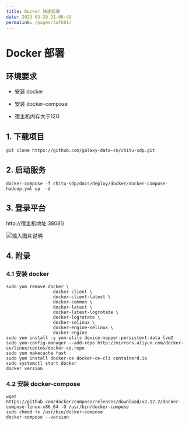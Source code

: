 ```yaml
---
title: Docker 快速部署
date: 2023-03-29 21:06:49
permalink: /pages/3afb01/
---
```

# Docker 部署

## **环境要求**

- 安装 docker

- 安装 docker-compose

- 宿主机内存大于12G

  

## 1. 下载项目

```shell
git clone https://github.com/galaxy-data-cn/chitu-sdp.git
```

## 2. 启动服务

```shell
docker-compose -f chitu-sdp/docs/deploy/docker/docker-compose-hadoop.yml up  -d
```

<!--Tips：服务启动后大约等30s后再登录赤兔平台，因为启动的服务包含 hadoop 组件初始化比较慢-->

## 3. 登录平台

http://宿主机地址:38081/

![输入图片说明](/chitu-sdp-website/docs//docker/docker2.png)

## 4. 附录

### 4.1 安装 docker

```shell
sudo yum remove docker \
                  docker-client \
                  docker-client-latest \
                  docker-common \
                  docker-latest \
                  docker-latest-logrotate \
                  docker-logrotate \
                  docker-selinux \
                  docker-engine-selinux \
                  docker-engine
sudo yum install -y yum-utils device-mapper-persistent-data lvm2
sudo yum-config-manager --add-repo http://mirrors.aliyun.com/docker-ce/linux/centos/docker-ce.repo 
sudo yum makecache fast
sudo yum install docker-ce docker-ce-cli containerd.io
sudo systemctl start docker
docker version
```

### 4.2 安装 docker-compose

```shell
wget https://github.com/docker/compose/releases/download/v2.12.2/docker-compose-linux-x86_64 -O /usr/bin/docker-compose
sudo chmod +x /usr/bin/docker-compose
docker-compose --version
```
